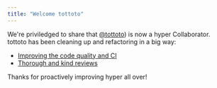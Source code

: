 ```yaml
---
title: "Welcome tottoto"
---
```


We're priviledged to share that [@tottoto](https://github.com/tottoto)) is now a hyper Collaborator. tottoto has been cleaning up and refactoring in a big way:

- [Improving the code quality and CI](https://github.com/hyperium/hyper/commits?author=tottoto)
- [Thorough and kind reviews](https://github.com/hyperium/hyper/pull/3375)


Thanks for proactively improving hyper all over!
